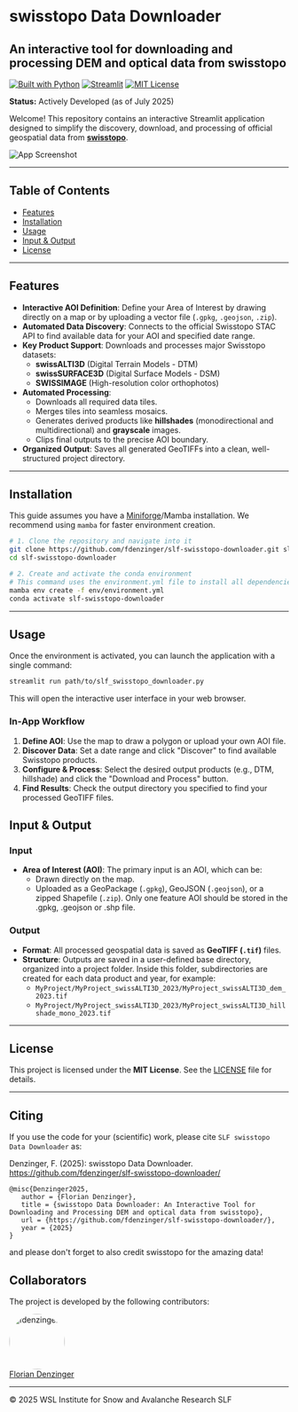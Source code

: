 # swisstopo Data Downloader
## An interactive tool for downloading and processing DEM and optical data from swisstopo

[![Built with Python](https://img.shields.io/badge/python-3670A0?style=for-the-badge&logo=python&logoColor=ffdd54)](https://www.python.org/) [![Streamlit](https://img.shields.io/badge/Streamlit-%23FE4B4B.svg?style=for-the-badge&logo=streamlit&logoColor=white)](https://streamlit.io) [![MIT License](https://img.shields.io/badge/License-MIT-yellow.svg?style=for-the-badge)](https://opensource.org/licenses/MIT)

**Status:** Actively Developed (as of July 2025)

Welcome! This repository contains an interactive Streamlit application designed to simplify the discovery, download, and processing of official geospatial data from **[swisstopo](https://www.swisstopo.admin.ch/en/geodata-and-applications)**.

![App Screenshot](docs/markdown/assets/SLF_DataDownloader_Showcase.gif)

---

## Table of Contents

* [Features](#features)
* [Installation](#installation)
* [Usage](#usage)
* [Input & Output](#input--output)
* [License](#license)

---

## Features

* **Interactive AOI Definition**: Define your Area of Interest by drawing directly on a map or by uploading a vector file (`.gpkg`, `.geojson`, `.zip`).
* **Automated Data Discovery**: Connects to the official Swisstopo STAC API to find available data for your AOI and specified date range.
* **Key Product Support**: Downloads and processes major Swisstopo datasets:
    * **swissALTI3D** (Digital Terrain Models - DTM)
    * **swissSURFACE3D** (Digital Surface Models - DSM)
    * **SWISSIMAGE** (High-resolution color orthophotos)
* **Automated Processing**:
    * Downloads all required data tiles.
    * Merges tiles into seamless mosaics.
    * Generates derived products like **hillshades** (monodirectional and multidirectional) and **grayscale** images.
    * Clips final outputs to the precise AOI boundary.
* **Organized Output**: Saves all generated GeoTIFFs into a clean, well-structured project directory.

---

## Installation

This guide assumes you have a [Miniforge](https://github.com/conda-forge/miniforge?tab=readme-ov-file#install)/Mamba installation. We recommend using `mamba` for faster environment creation.

```bash
# 1. Clone the repository and navigate into it
git clone https://github.com/fdenzinger/slf-swisstopo-downloader.git slf-swisstopo-downloader
cd slf-swisstopo-downloader

# 2. Create and activate the conda environment
# This command uses the environment.yml file to install all dependencies.
mamba env create -f env/environment.yml
conda activate slf-swisstopo-downloader
```
---

## Usage

Once the environment is activated, you can launch the application with a single command:

```bash
streamlit run path/to/slf_swisstopo_downloader.py
```

This will open the interactive user interface in your web browser.

### In-App Workflow
1.  **Define AOI**: Use the map to draw a polygon or upload your own AOI file.
2.  **Discover Data**: Set a date range and click "Discover" to find available Swisstopo products.
3.  **Configure & Process**: Select the desired output products (e.g., DTM, hillshade) and click the "Download and Process" button.
4.  **Find Results**: Check the output directory you specified to find your processed GeoTIFF files.

## Input & Output

### Input
* **Area of Interest (AOI)**: The primary input is an AOI, which can be:
    * Drawn directly on the map.
    * Uploaded as a GeoPackage (`.gpkg`), GeoJSON (`.geojson`), or a zipped Shapefile (`.zip`). Only one feature AOI should be stored in the .gpkg, .geojson or .shp file.

### Output
* **Format**: All processed geospatial data is saved as **GeoTIFF (`.tif`)** files.
* **Structure**: Outputs are saved in a user-defined base directory, organized into a project folder. Inside this folder, subdirectories are created for each data product and year, for example:
    * `MyProject/MyProject_swissALTI3D_2023/MyProject_swissALTI3D_dem_2023.tif`
    * `MyProject/MyProject_swissALTI3D_2023/MyProject_swissALTI3D_hillshade_mono_2023.tif`

---

## License
This project is licensed under the **MIT License**. See the [LICENSE](https://github.com/fdenzinger/slf-swisstopo-downloader/blob/main/LICENSE) file for details.

---

## Citing
If you use the code for your (scientific) work, please cite `SLF swisstopo Data Downloader` as:

Denzinger, F. (2025): swisstopo Data Downloader. https://github.com/fdenzinger/slf-swisstopo-downloader/


```
@misc{Denzinger2025,
   author = {Florian Denzinger},
   title = {swisstopo Data Downloader: An Interactive Tool for Downloading and Processing DEM and optical data from swisstopo},
   url = {https://github.com/fdenzinger/slf-swisstopo-downloader/},
   year = {2025}
}
```

and please don't forget to also credit swisstopo for the amazing data!

## Collaborators

The project is developed by the following contributors:

<div align="left">
  <a href="https://github.com/fdenzinger">
    <img src="https://avatars.githubusercontent.com/fdenzinger" alt="fdenzinger" width="100" style="border-radius: 50%"><br>
    Florian Denzinger
  </a>
</div>

---

© 2025 WSL Institute for Snow and Avalanche Research SLF
